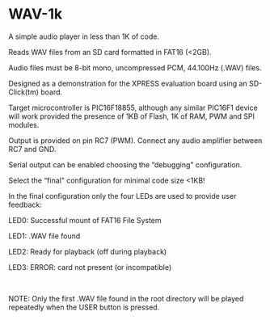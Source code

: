 WAV-1k
======

A simple audio player  in less than 1K of code.

Reads WAV files from an SD card formatted in FAT16 (\<2GB).

Audio files must be 8-bit mono, uncompressed PCM, 44.100Hz (.WAV) files.

Designed as a demonstration for the XPRESS evaluation board using an
SD-Click(tm) board.

Target microcontroller is PIC16F18855, although any similar PIC16F1 device will
work provided the presence of 1KB of Flash, 1K of RAM, PWM and SPI modules.

Output is provided on pin RC7 (PWM). Connect any audio amplifier between RC7 and
GND.

Serial output can be enabled choosing the “debugging" configuration.

Select the “final" configuration for minimal code size \<1KB!

In the final configuration only the four LEDs are used to provide user feedback:

LED0: Successful mount of FAT16 File System

LED1: .WAV file found

LED2: Ready for playback (off during playback)

LED3: ERROR: card not present (or incompatible)

 

NOTE: Only the first .WAV file found in the root directory will be played
repeatedly when the USER button is pressed.

 
